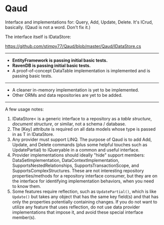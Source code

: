 Qaud
====

Interface and implementations for: Query, Add, Update, Delete. It's ICrud, basically. (Qaud is not a word. Don't fix it.)

The interface itself is IDataStore<T>:

https://github.com/stimpy77/Qaud/blob/master/Qaud/IDataStore.cs

---

* **EntityFramework is passing initial basic tests.**
* **RavenDB is passing initial basic tests.**
* A proof-of-concept DataTable implementation is implemented and is passing basic tests.

---

* A cleaner in-memory implementation is yet to be implemented.
* Other ORMs and data repositories are yet to be added.

_____

A few usage notes:

1. IDataStore<<T> is a generic interface to a repository as a *table structure*, *document structure*, or similar, not a schema / database.
2. The [Key] attribute is required on all data models whose type is passed in as T in IDataStore<T>.
3. Any provider must support LINQ. The purpose of Qaud is to add Add, Update, and Delete commands (plus some helpful touches such as UpdatePartial) to IQueryable in a common and useful interface.
4. Provider implementations should ideally "hide" support members: DataSetImplementation, DataContextImplementation, SupportsNestedRelationships, SupportsTransactionScope, and SupportsComplexStructures. These are not interesting repository properties/methods for a repository interface consumer, but they are on the interface for identifying implementation behaviors, when you need to know them.
5. Some features require reflection, such as `UpdatePartial()`, which is like `Update()` but takes any object that has the same key field(s) and that has only the properties potentially containing changes. If you do not want to utilize any feature that uses reflection, do not use data provider implementations that impose it, and avoid these special interface member(s).
